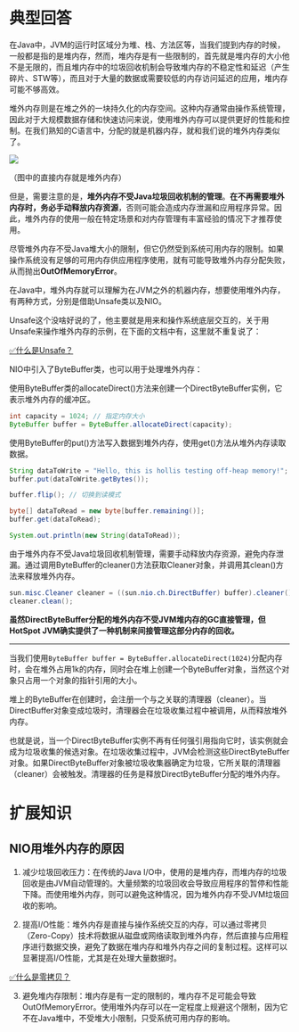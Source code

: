 # 典型回答


在Java中，JVM的运行时区域分为堆、栈、方法区等，当我们提到内存的时候，一般都是指的是堆内存，然而，堆内存是有一些限制的，首先就是堆内存的大小他不是无限的，而且堆内存中的垃圾回收机制会导致堆内存的不稳定性和延迟（产生碎片、STW等），而且对于大量的数据或需要较低的内存访问延迟的应用，堆内存可能不够高效。



堆外内存则是在堆之外的一块持久化的内存空间。这种内存通常由操作系统管理，因此对于大规模数据存储和快速访问来说，使用堆外内存可以提供更好的性能和控制。在我们熟知的C语言中，分配的就是机器内存，就和我们说的堆外内存类似了。



![](https://cdn.nlark.com/yuque/0/2024/png/5378072/1704534632184-56f26e1a-df18-4d84-906b-d422478db766.png)

（图中的直接内存就是堆外内存）



但是，需要注意的是，**堆外内存不受Java垃圾回收机制的管理**。**在不再需要堆外内存时，务必手动释放内存资源**，否则可能会造成内存泄漏和应用程序异常。因此，堆外内存的使用一般在特定场景和对内存管理有丰富经验的情况下才推荐使用。



尽管堆外内存不受Java堆大小的限制，但它仍然受到系统可用内存的限制。如果操作系统没有足够的可用内存供应用程序使用，就有可能导致堆外内存分配失败，从而抛出**OutOfMemoryError**。



在Java中，堆外内存就可以理解为在JVM之外的机器内存，想要使用堆外内存，有两种方式，分别是借助Unsafe类以及NIO。



Unsafe这个没啥好说的了，他主要就是用来和操作系统底层交互的，关于用Unsafe来操作堆外内存的示例，在下面的文档中有，这里就不重复说了：



[✅什么是Unsafe？](https://www.yuque.com/hollis666/qyhor6/prx4n1mxtbk8qffq)



NIO中引入了ByteBuffer类，也可以用于处理堆外内存：



使用ByteBuffer类的allocateDirect()方法来创建一个DirectByteBuffer实例，它表示堆外内存的缓冲区。



```java
int capacity = 1024; // 指定内存大小
ByteBuffer buffer = ByteBuffer.allocateDirect(capacity);
```





使用ByteBuffer的put()方法写入数据到堆外内存，使用get()方法从堆外内存读取数据。



```java
String dataToWrite = "Hello, this is hollis testing off-heap memory!";
buffer.put(dataToWrite.getBytes());

buffer.flip(); // 切换到读模式

byte[] dataToRead = new byte[buffer.remaining()];
buffer.get(dataToRead);

System.out.println(new String(dataToRead));
```



由于堆外内存不受Java垃圾回收机制管理，需要手动释放内存资源，避免内存泄漏。通过调用ByteBuffer的cleaner()方法获取Cleaner对象，并调用其clean()方法来释放堆外内存。



```java
sun.misc.Cleaner cleaner = ((sun.nio.ch.DirectBuffer) buffer).cleaner();
cleaner.clean();
```





**虽然DirectByteBuffer分配的堆外内存不受JVM堆内存的GC直接管理，但HotSpot JVM确实提供了一种机制来间接管理这部分内存的回收。**

****

当我们使用`ByteBuffer buffer = ByteBuffer.allocateDirect(1024)`分配内存时，会在堆外占用1k的内存，同时会在堆上创建一个ByteBuffer对象，当然这个对象只占用一个对象的指针引用的大小。



堆上的ByteBuffer在创建时，会注册一个与之关联的清理器（cleaner）。当DirectBuffer对象变成垃圾时，清理器会在垃圾收集过程中被调用，从而释放堆外内存。



也就是说，当一个DirectByteBuffer实例不再有任何强引用指向它时，该实例就会成为垃圾收集的候选对象。在垃圾收集过程中，JVM会检测这些DirectByteBuffer对象。如果DirectByteBuffer对象被垃圾收集器确定为垃圾，它所关联的清理器（cleaner）会被触发。清理器的任务是释放DirectByteBuffer分配的堆外内存。



# 扩展知识


## NIO用堆外内存的原因


1. 减少垃圾回收压力：在传统的Java I/O中，使用的是堆内存，而堆内存的垃圾回收是由JVM自动管理的。大量频繁的垃圾回收会导致应用程序的暂停和性能下降。而使用堆外内存，则可以避免这种情况，因为堆外内存不受JVM垃圾回收的影响。



2. 提高I/O性能：堆外内存是直接与操作系统交互的内存，可以通过零拷贝（Zero-Copy）技术将数据从磁盘或网络读取到堆外内存，然后直接与应用程序进行数据交换，避免了数据在堆内存和堆外内存之间的复制过程。这样可以显著提高I/O性能，尤其是在处理大量数据时。



[✅什么是零拷贝？](https://www.yuque.com/hollis666/qyhor6/edxez2ggicn8thzq)



3. 避免堆内存限制：堆内存是有一定的限制的，堆内存不足可能会导致OutOfMemoryError。使用堆外内存可以在一定程度上规避这个限制，因为它不在Java堆中，不受堆大小限制，只受系统可用内存的影响。









